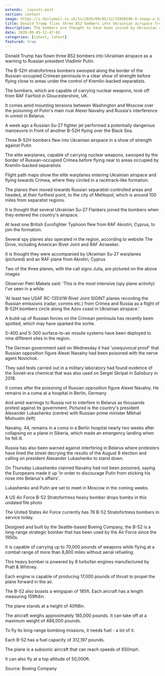 ```yaml
---
extends: _layouts.post
section: content
image: https://i.dailymail.co.uk/1s/2020/09/05/12/32808500-0-image-a-32_1599305639347.jpg 
title: Donald Trump flies three B52 bombers into Ukrainian airspace from RAF Fairford 
description: The bombers are thought to have been joined by Ukrainian and RAF planes. They flew by the border of Russian-occupied Crimea before approaching areas held by Kremlin-backed separatists. 
date: 2020-09-05-12-47-03 
categories: [latest, latest] 
featured: true 
--- 
```

Donald Trump has flown three B52 bombers into Ukrainian airspace as a warning to Russian president Vladimir Putin.

The B-52H stratofortress bombers swooped along the border of the Russian-occupied Crimean peninsula in a clear show of strength before flying close to areas under the control of Kremlin-backed separatists.

The bombers, which are capable of carrying nuclear weapons, took off from RAF Fairfold in Gloucestershire, UK.

It comes amid mounting tensions between Washington and Moscow over the poisoning of Putin's main rival Alexei Navalny and Russia's interference in unrest in Belarus.

A week ago a Russian Su-27 fighter jet performed a potentially dangerous manoeuvre in front of another B-52H flying over the Black Sea.

Three B-52H bombers flew into Ukrainian airspace in a show of strength against Putin

The elite warplanes, capable of carrying nuclear weapons, swooped by the border of Russian-occupied Crimea before flying near to areas occupied by Kremlin-backed separatists

Flight path maps show the elite warplanes entering Ukrainian airspace and flying towards Crimea, where they circled in a racetrack-like formation.

The planes then moved towards Russian separatist-controlled areas and headed, at their furthest point, to the city of Melitopol, which is around 100 miles from separatist regions. 

It is thought that several Ukrainian Su-27 Flankers joined the bombers when they entered the country's airspace.

At least one British Eurofighter Typhoon flew from RAF Akrotiri, Cyprus, to join the formation.

Several spy planes also operated in the region, according to website The Drive, including American Rivet Joint and RAF Airseeker.

It is thought they were accompanied by Ukrainian Su-27 warplanes (pictured) and an RAF plane from Akrotiri, Cyprus

Two of the three planes, with the call signs Julia, are pictured on the above images

Observer Petri Makela said: 'This is the most intensive (spy plane activity) I've seen in a while.

'At least two USAF RC-135V/W Rivet Joint SIGINT planes recording the Russian emissions (radar, comms etc.) from Crimea and Russia as a flight of B-52H bombers circle along the Azov coast in Ukrainian airspace.'

A build-up of Russian forces on the Crimean peninsula has recently been spotted, which may have sparked the sortie.

S-400 and S-300 surface-to-air missile systems have been deployed to nine different sites in the region. 

The German government said on Wednesday it had 'unequivocal proof' that Russian opposition figure Alexei Navalny had been poisoned with the nerve agent Novichok.

They said tests carried out in a military laboratory had found evidence of the Soviet-era chemical that was also used on Sergei Skripal in Salisbury in 2018.

It comes after the poisoning of Russian opposition figure Alexei Navalny. He remains in a coma at a hospital in Berlin, Germany

And amid warnings to Russia not to interfere in Belarus as thousands protest against its government. Pictured is the country's president Alexander Lukashenko (centre) with Russian prime minister Mikhail Mishustin (left)

Navalny, 44, remains in a coma in a Berlin hospital nearly two weeks after collapsing on a plane in Siberia, which made an emergency landing when he fell ill.

Russia has also been warned against interfering in Belarus where protesters have lined the street decrying the results of the August 9 election and calling on president Alexander Lukashenko to stand down.

On Thursday Lukashenko claimed Navalny had not been poisoned, saying the Europeans made it up 'in order to discourage Putin from sticking his nose into Belarus's affairs'.

Lukashenko and Putin are set to meet in Moscow in the coming weeks. 

A US Air Force B-52 Stratofortress heavy bomber drops bombs in this undated file photo

The United States Air Force currently has 76 B-52 Stratofortress bombers in service today.

Designed and built by the Seattle-based Boeing Company, the B-52 is a long-range strategic bomber that has been used by the Air Force since the 1950s.

It is capable of carrying up to 70,000 pounds of weapons while flying at a combat range of more than 8,800 miles without aerial refueling.

This heavy bomber is powered by 8 turbofan engines manufactured by Pratt & Whitney.

Each engine is capable of producing 17,000 pounds of thrust to propel the plane forward in the air.

The B-52 also boasts a wingspan of 185ft. Each aircraft has a length measuring 159ft4in.

The plane stands at a height of 40ft8in.

The aircraft weighs approximately 185,000 pounds. It can take off at a maximum weight of 488,000 pounds.

To fly its long-range bombing missions, it needs fuel - a lot of it.

Each B-52 has a fuel capacity of 312,197 pounds.

The plane is a subsonic aircraft that can reach speeds of 650mph.

It can also fly at a top altitude of 50,000ft.

Source: Boeing Company 

